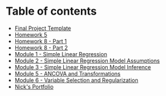 # Table of contents

* [Final Project Template](README.md)
* [Homework 5](<Homework 5.Rmd>)
* [Homework 8 - Part 1](<Homework 8 Part I.Rmd>)
* [Homework 8 - Part 2](<Homework 8 Part II.Rmd>)
* [Module 1 - Simple Linear Regression](<Module 1 - In-Class Coding Analysis (COMPLETED).Rmd>)
* [Module 2 - Simple Linear Regression Model Assumptions](<Module 2 - In-Class Coding Analysis (COMPLETED).Rmd>)
* [Module 3 - Simple Linear Regression Model Inference](<Module 3 - In-Class Coding Analysis (COMPLETED) (1).Rmd>)
* [Module 5 - ANCOVA and Transformations](<Module 5 - In-Class Coding Analysis.Rmd>)
* [Module 6 - Variable Selection and Regularization](<Module 6 - In-Class Coding Analysis (COMPLETED).Rmd>)
* [Nick's Portfolio](<README (1).md>)
